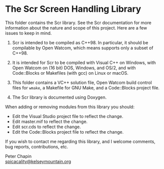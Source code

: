 
The Scr Screen Handling Library
===============================

This folder contains the Scr library. See the Scr documentation for more information about the
nature and scope of this project. Here are a few issues to keep in mind.

1. Scr is intended to be compiled as C++98. In particular, it should be compilable by Open
   Watcom, which means supports only a subset of C++98.

1. It is intended for Scr to be compiled with Visual C++ on Windows, with Open Watcom on (16
   bit) DOS, Windows, and OS/2, and with Code::Blocks or Makefiles (with gcc) on Linux or macOS.

2. This folder contains a VC++ solution file, Open Watcom build control files for `wmake`, a
   Makefile for GNU Make, and a Code::Blocks project file.

3. The Scr library is documented using Doxygen.

When adding or removing modules from this library you should:

+ Edit the Visual Studio project file to reflect the change.
+ Edit master.mif to reflect the change.
+ Edit scr.cds to reflect the change.
+ Edit the Code::Blocks project file to reflect the change.

If you wish to contact me regarding this library, and I welcome comments, bug reports,
contributions, etc.

Peter Chapin  
spicacality@kelseymountain.org    
